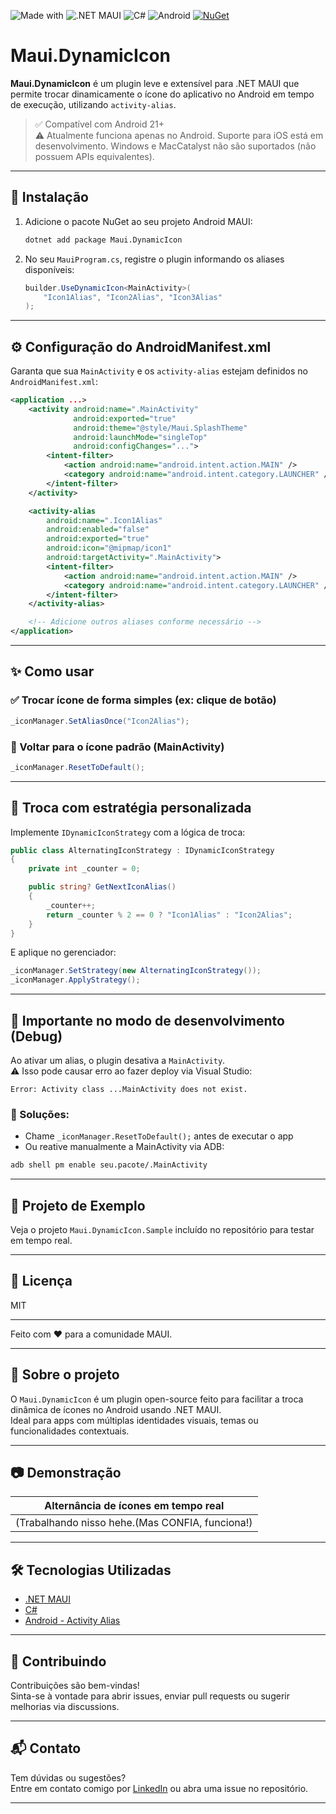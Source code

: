 ![Made with](https://img.shields.io/badge/Made_with-%20-ffffff?style=for-the-badge&labelColor=ffffff)
![.NET MAUI](https://img.shields.io/badge/-MAUI-512BD4?style=for-the-badge&logo=dotnet&logoColor=white)
![C#](https://img.shields.io/badge/-C%23-239120?style=for-the-badge&logo=c-sharp&logoColor=white)
![Android](https://img.shields.io/badge/-Android-3DDC84?style=for-the-badge&logo=android&logoColor=white)
[![NuGet](https://img.shields.io/nuget/v/Novassat.DynamicIcon.svg)](https://www.nuget.org/packages/Novassat.DynamicIcon)



# Maui.DynamicIcon

**Maui.DynamicIcon** é um plugin leve e extensível para .NET MAUI que permite trocar dinamicamente o ícone do aplicativo no Android em tempo de execução, utilizando `activity-alias`.

> ✅ Compatível com Android 21+  
> ⚠️ Atualmente funciona apenas no Android. Suporte para iOS está em desenvolvimento. Windows e MacCatalyst não são suportados (não possuem APIs equivalentes).

---

## 🚀 Instalação

1. Adicione o pacote NuGet ao seu projeto Android MAUI:

   ```bash
   dotnet add package Maui.DynamicIcon
   ```

2. No seu `MauiProgram.cs`, registre o plugin informando os aliases disponíveis:

   ```csharp
   builder.UseDynamicIcon<MainActivity>(
       "Icon1Alias", "Icon2Alias", "Icon3Alias"
   );
   ```

---

## ⚙️ Configuração do AndroidManifest.xml

Garanta que sua `MainActivity` e os `activity-alias` estejam definidos no `AndroidManifest.xml`:

```xml
<application ...>
    <activity android:name=".MainActivity"
              android:exported="true"
              android:theme="@style/Maui.SplashTheme"
              android:launchMode="singleTop"
              android:configChanges="...">
        <intent-filter>
            <action android:name="android.intent.action.MAIN" />
            <category android:name="android.intent.category.LAUNCHER" />
        </intent-filter>
    </activity>

    <activity-alias
        android:name=".Icon1Alias"
        android:enabled="false"
        android:exported="true"
        android:icon="@mipmap/icon1"
        android:targetActivity=".MainActivity">
        <intent-filter>
            <action android:name="android.intent.action.MAIN" />
            <category android:name="android.intent.category.LAUNCHER" />
        </intent-filter>
    </activity-alias>

    <!-- Adicione outros aliases conforme necessário -->
</application>
```

---

## ✨ Como usar

### ✅ Trocar ícone de forma simples (ex: clique de botão)

```csharp
_iconManager.SetAliasOnce("Icon2Alias");
```

### 🔁 Voltar para o ícone padrão (MainActivity)

```csharp
_iconManager.ResetToDefault();
```

---

## 🧠 Troca com estratégia personalizada

Implemente `IDynamicIconStrategy` com a lógica de troca:

```csharp
public class AlternatingIconStrategy : IDynamicIconStrategy
{
    private int _counter = 0;

    public string? GetNextIconAlias()
    {
        _counter++;
        return _counter % 2 == 0 ? "Icon1Alias" : "Icon2Alias";
    }
}
```

E aplique no gerenciador:

```csharp
_iconManager.SetStrategy(new AlternatingIconStrategy());
_iconManager.ApplyStrategy();
```

---

## 🧪 Importante no modo de desenvolvimento (Debug)

Ao ativar um alias, o plugin desativa a `MainActivity`.  
⚠️ Isso pode causar erro ao fazer deploy via Visual Studio:

```
Error: Activity class ...MainActivity does not exist.
```

### 🔧 Soluções:

- Chame `_iconManager.ResetToDefault();` antes de executar o app
- Ou reative manualmente a MainActivity via ADB:

```bash
adb shell pm enable seu.pacote/.MainActivity
```

---

## 📱 Projeto de Exemplo

Veja o projeto `Maui.DynamicIcon.Sample` incluído no repositório para testar em tempo real.

---

## 📄 Licença

MIT

---

Feito com ❤️ para a comunidade MAUI.

---

## 🧩 Sobre o projeto

O `Maui.DynamicIcon` é um plugin open-source feito para facilitar a troca dinâmica de ícones no Android usando .NET MAUI.  
Ideal para apps com múltiplas identidades visuais, temas ou funcionalidades contextuais.

---

## 📷 Demonstração

| Alternância de ícones em tempo real |
|-------------------------------------|
| (Trabalhando nisso hehe.(Mas CONFIA, funciona!) |

---

## 🛠️ Tecnologias Utilizadas

- [.NET MAUI](https://learn.microsoft.com/en-us/dotnet/maui/what-is-maui)
- [C#](https://docs.microsoft.com/dotnet/csharp/)
- [Android - Activity Alias](https://developer.android.com/guide/topics/manifest/activity-alias-element)

---

## 🤝 Contribuindo

Contribuições são bem-vindas!  
Sinta-se à vontade para abrir issues, enviar pull requests ou sugerir melhorias via discussions.

---

## 📬 Contato

Tem dúvidas ou sugestões?  
Entre em contato comigo por [LinkedIn](https://www.linkedin.com) ou abra uma issue no repositório.

---

